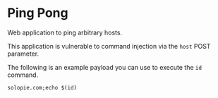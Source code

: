 # Ping Pong

Web application to ping arbitrary hosts.

This application is vulnerable to command injection via the `host` POST parameter.

The following is an example payload you can use to execute the `id` command.

```
solopie.com;echo $(id)
```